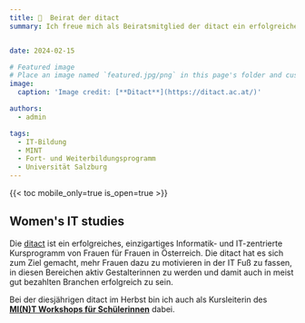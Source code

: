 ```yaml
---
title: 🎉  Beirat der ditact 
summary: Ich freue mich als Beiratsmitglied der ditact ein erfolgreiches IT-zentriertes Kursprogramm für Frauen in Österreich zu unterstützen!


date: 2024-02-15

# Featured image
# Place an image named `featured.jpg/png` in this page's folder and customize its options here.
image:
  caption: 'Image credit: [**Ditact**](https://ditact.ac.at/)'

authors:
  - admin

tags:
  - IT-Bildung
  - MINT
  - Fort- und Weiterbildungsprogramm
  - Universität Salzburg
---
```



{{< toc mobile_only=true is_open=true >}}

## Women's IT studies

Die [ditact](https://ditact.ac.at/) ist ein erfolgreiches, einzigartiges Informatik- und IT-zentrierte Kursprogramm von Frauen für Frauen in Österreich. Die ditact hat es sich zum Ziel gemacht, mehr Frauen dazu zu motivieren in der IT Fuß zu fassen, in diesen Bereichen aktiv Gestalterinnen zu werden und damit auch in meist gut bezahlten Branchen erfolgreich zu sein. 

Bei der diesjährigen ditact im Herbst bin ich auch als Kursleiterin des [**MI(N)T Workshops für Schülerinnen**](https://ditact.ac.at/course/2532) dabei.  



[//]: # ([![The template is mobile first with a responsive design to ensure that your site looks stunning on every device.]&#40;https://raw.githubusercontent.com/wowchemy/wowchemy-hugo-modules/main/starters/academic/preview.png&#41;]&#40;https://hugoblox.com&#41;)
